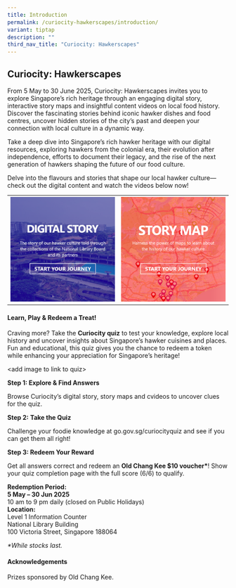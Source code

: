 ```yaml
---
title: Introduction
permalink: /curiocity-hawkerscapes/introduction/
variant: tiptap
description: ""
third_nav_title: "Curiocity: Hawkerscapes"
---
```

<h2>Curiocity: Hawkerscapes</h2>
<p>From 5 May to 30 June 2025, Curiocity: Hawkerscapes invites you to explore
Singapore’s rich heritage through an engaging digital story, interactive
story maps and insightful content videos on local food history. Discover
the fascinating stories behind iconic hawker dishes and food centres, uncover
hidden stories of the city’s past and deepen your connection with local
culture in a dynamic way.</p>
<p>Take a deep dive into Singapore’s rich hawker heritage with our digital
resources, exploring hawkers from the colonial era, their evolution after
independence, efforts to document their legacy, and the rise of the next
generation of hawkers shaping the future of our food culture.</p>
<p>Delve into the flavours and stories that shape our local hawker culture—check
out the digital content and watch the videos below now!</p>
<table style="minWidth: 50px">
<colgroup>
<col>
<col>
</colgroup>
<tbody>
<tr>
<th rowspan="1" colspan="1"><a class="isomer-image-wrapper" href="https://staging-lite.dllyafjx115aj.amplifyapp.com/digital-stories/our-hawkers-through-time/introduction/"><img style="width: 100%" height="auto" width="100%" alt="" src="/images/Hawkersdigital/hawkers_dg_icon_1.png"></a>
</th>
<th rowspan="1" colspan="1"><a class="isomer-image-wrapper" href="https://uploads.knightlab.com/storymapjs/04f5c05311b7e48aadefd0cdd269c308/our-hawkers-story-map/index.html"><img style="width: 100%" height="auto" width="100%" alt="" src="/images/Hawkersdigital/hawkers_map_icon_1_2.png"></a>
</th>
</tr>
</tbody>
</table>
<p></p>
<h4><strong>Learn, Play &amp; Redeem a Treat!</strong></h4>
<p>Craving more? Take the <strong>Curiocity quiz</strong> to test your knowledge,
explore local history and uncover insights about Singapore’s hawker cuisines
and places. Fun and educational, this quiz gives you the chance to redeem
a token while enhancing your appreciation for Singapore’s heritage!</p>
<p>&lt;add image to link to quiz&gt;</p>
<p><strong>Step 1: Explore &amp; Find Answers</strong>
</p>
<p>Browse Curiocity’s digital story, story maps and cvideos to uncover clues
for the quiz.</p>
<p><strong>Step 2:</strong>  <strong>Take the Quiz</strong>
</p>
<p>Challenge your foodie knowledge at <a rel="noopener noreferrer nofollow" target="_blank">go.gov.sg/curiocityquiz</a> and
see if you can get them all right!</p>
<p><strong>Step 3: Redeem Your Reward</strong>
</p>
<p>Get all answers correct and redeem an <strong>Old Chang Kee $10 voucher*</strong>!
Show your quiz completion page with the full score (6/6) to qualify.</p>
<p></p>
<p><strong>Redemption Period:</strong>  <strong><br>5 May – 30 Jun 2025</strong>
<br>10 am to 9 pm daily (closed on Public Holidays)
<br><strong>Location:</strong>
<br>Level 1 Information Counter
<br>National Library Building
<br>100 Victoria Street, Singapore 188064</p>
<p></p>
<p><em>*While stocks last.</em>
</p>
<p></p>
<h4><strong>Acknowledgements</strong></h4>
<p>Prizes sponsored by Old Chang Kee.</p>
<p></p>
